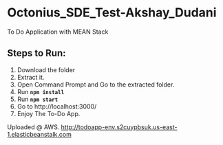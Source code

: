 # Octonius_SDE_Test-Akshay_Dudani
To Do Application with MEAN Stack

## Steps to Run:
1. Download the folder
2. Extract it.
3. Open Command Prompt and Go to the extracted folder.
4. Run **`npm install`**
5. Run **`npm start`**
6. Go to http://localhost:3000/
7. Enjoy The To-Do App.

Uploaded @ AWS.
http://todoapp-env.s2cuypbsuk.us-east-1.elasticbeanstalk.com
